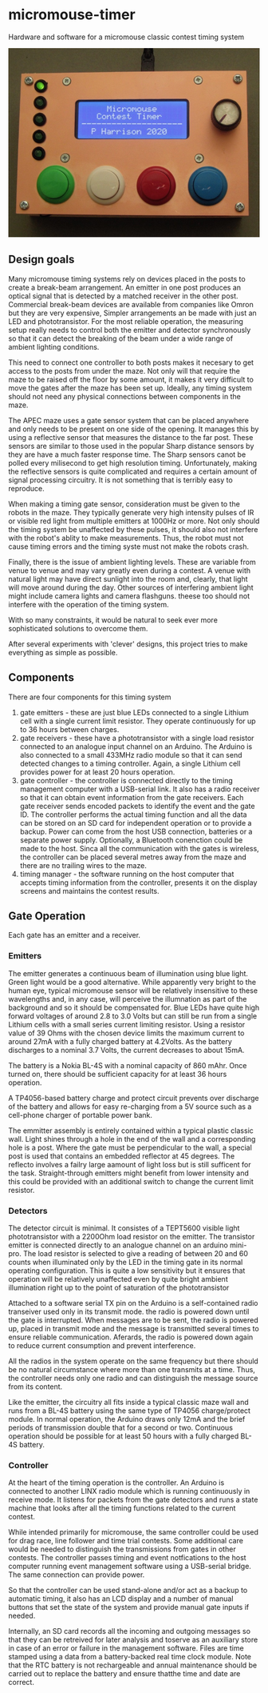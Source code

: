 # micromouse-timer
Hardware and software for a micromouse classic contest timing system

![First prototype](images/controller-assembly-prototype-box-working.jpg)

## Design goals
Many micromouse timing systems rely on devices placed in the posts to create a break-beam arrangement. An emitter in one post produces an optical signal that is detected by a matched receiver in the other post. Commercial break-beam devices are available from companies like Omron but they are very expensive, Simpler arrangements an be made with just an LED and phototransistor. For the most reliable operation, the measuring setup really needs to control both the emitter and detector synchronously so that it can detect the breaking of the beam under a wide range of ambient lighting conditions.

This need to connect one controller to both posts makes it necesary to get access to the posts from under the maze. Not only will that require the maze to be raised off the floor by some amount, it makes it very difficult to move the gates after the maze has been set up. Ideally, any timing system should not need any physical connections between components in the maze.

The APEC maze uses a gate sensor system that can be placed anywhere and only needs to be present on one side of the opening. It manages this by using a reflective sensor that measures the distance to the far post. These sensors are similar to those used in the popular Sharp distance sensors by they are have a much faster response time. The Sharp sensors canot be polled every milisecond to get high resolution timing. Unfortunately, making the reflective sensors is quite complicated and requires a certain amount of signal processing circuitry. It is not something that is terribly easy to reproduce.

When making a timing gate sensor, consideration must be given to the robots in the maze. They typically generate very high intensity pulses of IR or visible red light from multiple emitters at 1000Hz or more. Not only should the timing system be unaffected by these pulses, it should also not interfere with the robot's ablity to make measurements. Thus, the robot must not cause timing errors and the timing syste must not make the robots crash.

Finally, there is the issue of ambient lighting levels. These are variable from venue to venue and may vary greatly even during a contest. A venue with natural light may have direct sunlight into the room and, clearly, that light will move around during the day. Other sources of interfering ambient light might include camera lights and camera flashguns. theese too should not interfere with the operation of the timing system.

With so many constraints, it would be natural to seek ever more sophisticated solutions to overcome them.

After several experiments with 'clever' designs, this project tries to make everything as simple as possible.

## Components
There are four components for this timing system
1. gate emitters  - these are just blue LEDs connected to a single Lithium cell with a single current limit resistor. They operate continuously for up to 36 hours between charges.
2. gate receivers - these have a phototransistor with a single load resistor connected to an analogue input channel on an Arduino. The Arduino is also connected to a small 433MHz radio module so that it can send detected changes to a timing controller. Again, a single Lithium cell provides power for at least 20 hours operation.
3. gate controller - the controller is connected directly to the timing management computer with a USB-serial link. It also has a radio receiver so that it can obtain event information from the gate receivers. Each gate receiver sends encoded packets to identify the event and the gate ID. The controller performs the actual timing function and all the data can be stored on an SD card for independent operation or to provide a backup. Power can come from the host USB connection, batteries or a separate power supply. Optionally, a Bluetooth conenction could be made to the host. Sinca all the communication with the gates is wireless, the controller can be placed several metres away from the maze and there are no trailing wires to the maze.
4. timing manager - the software running on the host computer that accepts timing information from the controller, presents it on the display screens and maintains the contest results.

## Gate Operation
Each gate has an emitter and a receiver.

### Emitters
The emitter generates a continuous beam of illumination using blue light. Green light would be a good alternative. While apparently very bright to the human eye, typical micromouse sensor will be relatively insensitive to these wavelengths and, in any case, will perceive the illumnation as part of the background and so it should be compensated for. Blue LEDs have quite high forward voltages of around 2.8 to 3.0 Volts but can still be run from a single Lithium cells with a small series current limiting resistor. Using a resistor value of 39 Ohms with the chosen device limits the maximum current to around 27mA with a fully charged battery at 4.2Volts. As the battery discharges to a nominal 3.7 Volts, the current decreases to about 15mA.

The battery is a Nokia BL-4S with a nominal capacity of 860 mAhr. Once turned on, there should be sufficient capacity for at least 36 hours operation.

A TP4056-based battery charge and protect circuit prevents over discharge of the battery and allows for easy re-charging from a 5V source such as a cell-phone charger of portable power bank.

The emmitter assembly is entirely contained within a typical plastic classic wall. Light shines through a hole in the end of the wall and a corresponding hole is a post. Where the gate must be perpendicular to the wall, a special post is used that contains an embedded reflector at 45 degrees. The reflecto involves a failry large aamount of light loss but is still sufficent for the task. Straight-through emitters might benefit from lower intensity and this could be provided with an additional switch to change the current limit resistor.

### Detectors
The detector circuit is minimal. It consistes of a TEPT5600 visible light phototransistor with a 2200Ohm load resistor on the emitter. The transistor emitter is connected directly to an analogue channel on an arduino mini-pro. The load resistor is selected to give a reading of between 20 and 60 counts when illuminated only by the LED in the timing gate in its normal operating configuration. This is quite a low sensitivity but it ensures that operation will be relatively unaffected even by quite bright ambient illumination right up to the point of saturation of the phototransistor

Attached to a software serial TX pin on the Arduino is a self-contained radio transeiver used only in its transmit mode. the radio is powered down until the gate is interrupted. When messages are to be sent, the radio is powered up, placed in transmit mode and the message is transmitted several times to ensure reliable communication. Aferards, the radio is powered down again to reduce current consumption and prevent interference.

All the radios in the system operate on the same frequency but there should be no natural circumstance where more than one transmits at a time. Thus, the controller needs only one radio and can distinguish the message source from its content.

Like the emitter, the circuitry all fits inside a typical classic maze wall and runs from a BL-4S battery using the same type of TP4056 charge/protect module. In normal operation, the Arduino draws only 12mA and the brief periods of transmission double that for a second or two. Continuous operation should be possible for at least 50 hours with a fully charged BL-4S battery.

### Controller
At the heart of the timing operation is the controller. An Arduino is connected to another LINX radio module which is running continuously in receive mode. It listens for packets from the gate detectors and runs a state machine that looks after all the timing functions related to the current contest.

While intended primarily for micromouse, the same controller could be used for drag race, line follower and time trial contests. Some additional care would be needed to distinguish the transmissions from gates in other contests. The controller passes timing and event notfications to the host computer running event management software using a USB-serial bridge. The same connection can provide power.

So that the controller can be used stand-alone and/or act as a backup to automatic timing, it also has an LCD display and a number of manual buttons that set the state of the system and provide manual gate inputs if needed.

Internally, an SD card records all the incoming and outgoing messages so that they can be retreived for later analysis and toserve as an auxiliary store in case of an error or failure in the management software. Files are time stamped using a data from a battery-backed real time clock module. Note that the RTC battery is not rechargeable and annual maintenance should be carried out to replace the battery and ensure thatthe time and date are correct.

